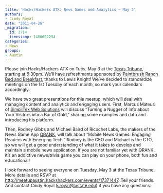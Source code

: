 ```yaml
---
title: 'Hacks/Hackers ATX: News Games and Analytics – May 3'
authors:
- Cindy Royal
date: "2011-04-26"
_migration:
  id: 2714
  timestamp: 1486602234
categories:
- News
groups:
- Austin
---
```


Please join Hacks/Hackers ATX on Tues, May 3 at the [Texas Tribune][1], starting at 6:30pm. We&#8217;ll have refreshments sponsored by [Paintbrush Ranch Bed and Breakfast][2], thanks to Lewis Knight! We&#8217;ve decided to standardize meetings on the 1st Tuesday of each month, so mark your calendars accordingly.

We have two great presenttions for this meetup, which will deal with managing content and analytics and engaging users. First, Marcus Mateus of [SimpliTex Web Solutions][3] will discuss &#8220;Turning a Nugget of Info about Your Visitors into a Bar of Gold,&#8221; sharing some examples and data and introducing his platform.

Then, Rodney Gibbs and Michael Baird of Ricochet Labs, the makers of the News Game App [QRANK][4], will talk about &#8220;Mobile News Games: Engaging Readers with Emerging Tech.&#8221; Rodney is the CEO and Michael is the CTO, so we will get a good understanding of what it takes to develop and maintain a mobile news application. If you are not familiar yet with QRANK, it&#8217;s an addictive news/trivia game you can play on your phone, both fun and educational!

I look forward to seeing everyone on Tuesday, May 3 at the Texas Tribune. More details and RSVP at <http://meetupaustin.hackshackers.com/events/17371447>. Tell your friends. And contact Cindy Royal (croyal@txstate.edu) if you have any questions.

 [1]: http://texastribune.org
 [2]: http://www.paintbrushranch.net/
 [3]: http://www.simplitex.com/
 [4]: http://qrankthegame.com